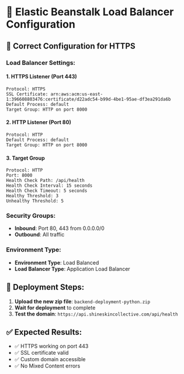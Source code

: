 # 🔧 Elastic Beanstalk Load Balancer Configuration

## 🎯 **Correct Configuration for HTTPS**

### **Load Balancer Settings**:

#### **1. HTTPS Listener (Port 443)**
```
Protocol: HTTPS
SSL Certificate: arn:aws:acm:us-east-1:396608803476:certificate/d22adc54-b99d-4be1-95ae-df3ea291da6b
Default Process: default
Target Group: HTTP on port 8000
```

#### **2. HTTP Listener (Port 80)**
```
Protocol: HTTP
Default Process: default
Target Group: HTTP on port 8000
```

#### **3. Target Group**
```
Protocol: HTTP
Port: 8000
Health Check Path: /api/health
Health Check Interval: 15 seconds
Health Check Timeout: 5 seconds
Healthy Threshold: 3
Unhealthy Threshold: 5
```

### **Security Groups**:
- **Inbound**: Port 80, 443 from 0.0.0.0/0
- **Outbound**: All traffic

### **Environment Type**:
- **Environment Type**: Load Balanced
- **Load Balancer Type**: Application Load Balancer

## 🚀 **Deployment Steps**:

1. **Upload the new zip file**: `backend-deployment-python.zip`
2. **Wait for deployment** to complete
3. **Test the domain**: `https://api.shineskincollective.com/api/health`

## ✅ **Expected Results**:
- ✅ HTTPS working on port 443
- ✅ SSL certificate valid
- ✅ Custom domain accessible
- ✅ No Mixed Content errors 
